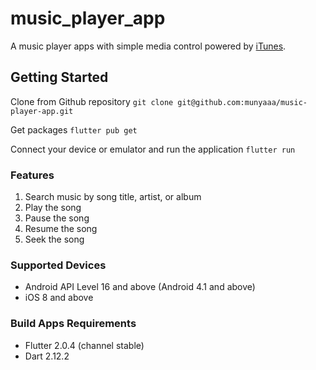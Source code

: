 # music_player_app

A music player apps with simple media control powered by [iTunes](https://affiliate.itunes.apple.com/resources/documentation/itunes-store-web-service-search-api "iTunes").

## Getting Started
Clone from Github repository
`git clone git@github.com:munyaaa/music-player-app.git`

Get packages
`flutter pub get`

Connect your device or emulator and run the application
`flutter run`

### Features
1. Search music by song title, artist, or album
1. Play the song
1. Pause the song
1. Resume the song
1. Seek the song

### Supported Devices
- Android API Level 16 and above (Android 4.1 and above)
- iOS 8 and above

### Build Apps Requirements
- Flutter 2.0.4 (channel stable)
- Dart 2.12.2